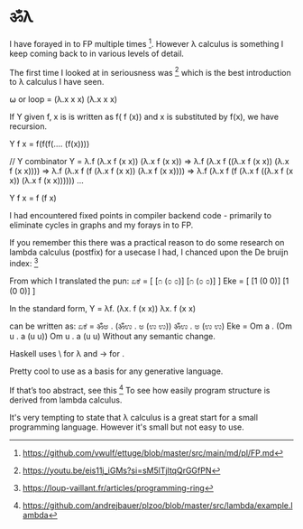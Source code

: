 # ॐλ

I have forayed in to FP multiple times [^19]. However λ calculus is something I keep coming back to in various levels of detail.

The first time I looked at in seriousness was [^1] which is the best introduction to λ calculus I have seen.

⍵ or loop = (λ.x x x) (λ.x x x)

If Y given f, x is is written as f( f (x)) and x is substituted by f(x), we have recursion.

Y f x = f(f(f(.... (f(x))))

//  Y combinator
Y = λ.f (λ.x f (x x)) (λ.x f (x x))
=> λ.f (λ.x f ((λ.x f (x x)) (λ.x f (x x)))) 
=>  λ.f (λ.x f (f (λ.x f (x x)) (λ.x f (x x))))
=> λ.f (λ.x f (f (λ.x f ((λ.x f (x x)) (λ.x f (x x))))))
...

Y f x = f (f x)

I had encountered fixed points in compiler backend code - primarily to eliminate cycles in graphs and my forays in to FP.

If you remember this there was a practical reason to do some research on lambda calculus (postfix)
for a usecase I had, I chanced upon the De bruijn index: [^5]

From which I translated the pun:
ಏಕೆ = [ [೧ (೦ ೦)] [೧ (೦ ೦)] ]
Eke = [ [1 (0 0)] [1 (0 0)] ]

In the standard form,
Y = λf. (λx. f (x x)) λx. f (x x)

can be written as:
ಏಕೆ = ॐಅ . (ॐಉ . ಅ (ಉ ಉ)) ॐಉ . ಅ (ಉ ಉ)
Eke = Om a . (Om u . a (u u)) Om u . a (u u)
Without any semantic change.

Haskell uses \ for λ and -> for .

Pretty cool to use as a basis for any generative language.

If that’s too abstract, see this [^2]
To see how easily program structure is derived from lambda calculus.

It's very tempting to state that λ calculus is a great start for a small programming language.
However it's small but not easy to use.

[^1]: https://youtu.be/eis11j_iGMs?si=sM5lTjltqQrGGfPN
[^2]: https://github.com/andrejbauer/plzoo/blob/master/src/lambda/example.lambda
[^3]: https://www.youtube.com/watch?v=43XaZEn2aLc&list=PL1a1q1zrmyEwpA2PvYcM1UqE18zekujW-&index=17
[^4]: https://github.com/vwulf/ettuge/blob/master/src/main/md/kannada/Eke.md
[^5]: https://loup-vaillant.fr/articles/programming-ring
[^6]: https://dev.to/dannypsnl/de-bruijn-index-why-and-how-32f6
[^7]: https://cs.stackexchange.com/questions/109954/writing-a-grammar-for-lambda-calculus
[^8]: https://youtu.be/09-9LltqWLY?si=CJ1TbuAjvMGPwUX8
[^9]: https://www.youtube.com/watch?v=43XaZEn2aLc&list=PL1a1q1zrmyEwpA2PvYcM1UqE18zekujW-&index=17
[^10]: https://cs.stackexchange.com/questions/109954/writing-a-grammar-for-lambda-calculus
[^11]: https://www.youtube.com/watch?v=XHiTK4UOIf0
[^19]: https://github.com/vwulf/ettuge/blob/master/src/main/md/pl/FP.md
